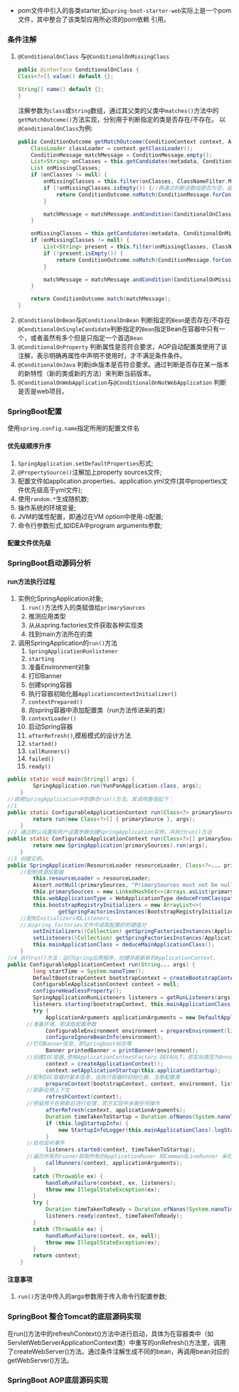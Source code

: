 
* pom文件中引入的各类starter,如`spring-boot-starter-web`实际上是一个pom文件，其中整合了该类型应用所必须的pom依赖 引用。

### 条件注解
1.  `@ConditionalOnClass` 与`@ConditionalOnMissingClass`
    ```java
    public @interface ConditionalOnClass {
    Class<?>[] value() default {};

    String[] name() default {};
    }
    ``` 
    注解参数为`class`或`String`数组，通过其父类的父类中`matches()`方法中的`getMatchOutcome()`方法实现，分别用于判断指定的类是否存在/不存在。
    以`@ConditionalOnClass`为例:
    ```java 
    public ConditionOutcome getMatchOutcome(ConditionContext context, AnnotatedTypeMetadata metadata) {
        ClassLoader classLoader = context.getClassLoader();
        ConditionMessage matchMessage = ConditionMessage.empty();
        List<String> onClasses = this.getCandidates(metadata, ConditionalOnClass.class);
        List onMissingClasses;
        if (onClasses != null) {
            onMissingClasses = this.filter(onClasses, ClassNameFilter.MISSING, classLoader);//会先使用过滤器将缺失的类加入`missing`数组
            if (!onMissingClasses.isEmpty()) {//再通过判断该数组是否为空，返回结果
                return ConditionOutcome.noMatch(ConditionMessage.forCondition(ConditionalOnClass.class, new Object[0]).didNotFind("required class", "required classes").items(Style.QUOTE, onMissingClasses));
            }

            matchMessage = matchMessage.andCondition(ConditionalOnClass.class, new Object[0]).found("required class", "required classes").items(Style.QUOTE, this.filter(onClasses, ClassNameFilter.PRESENT, classLoader));
        }

        onMissingClasses = this.getCandidates(metadata, ConditionalOnMissingClass.class);
        if (onMissingClasses != null) {
            List<String> present = this.filter(onMissingClasses, ClassNameFilter.PRESENT, classLoader);
            if (!present.isEmpty()) {
                return ConditionOutcome.noMatch(ConditionMessage.forCondition(ConditionalOnMissingClass.class, new Object[0]).found("unwanted class", "unwanted classes").items(Style.QUOTE, present));
            }

            matchMessage = matchMessage.andCondition(ConditionalOnMissingClass.class, new Object[0]).didNotFind("unwanted class", "unwanted classes").items(Style.QUOTE, this.filter(onMissingClasses, ClassNameFilter.MISSING, classLoader));
        }

        return ConditionOutcome.match(matchMessage);
    }
    ```
2.  `@ConditionalOnBean`与`@ConditionalOnBean`
    判断指定的`Bean`是否存在/不存在
    `@ConditionalOnSingleCandidate`判断指定的`Bean`指定Bean在容器中只有一个，或者虽然有多个但是只指定一个首选`Bean`
3. `@ConditionalOnProperty`
    判断属性是否符合要求，AOP自动配置类使用了该注解，表示明确再属性中声明不使用时，才不满足条件条件。
4. `@ConditionalOnJava`
    判断jdk版本是否符合要求。通过判断是否存在某一版本的新特性（新的类或新的方法）来判断当前版本。
5. `@ConditionalOnWebApplication`与`@ConditionalOnNotWebApplication`
    判断是否是web项目。 
    
### SpringBoot配置
使用`spring.config.name`指定所用的配置文件名
#### 优先级顺序升序
1.  `SpringApplication.setDefaultProperties`形式;
2.  `@PropertySource()`注解加上property sources文件;
3.  配置文件如application.properties、application.yml文件(其中properties文件优先级高于yml文件);
4.  使用`random.*`生成随机数;
5.  操作系统的环境变量;
6.  JVM的属性配置，即通过在VM option中使用`-D`配置;
7.  命令行参数形式,如IDEA中program arguments参数;
#### 配置文件优先级


### SpringBoot启动源码分析

#### run方法执行过程
1. 实例化SpringApplication对象;
   1. `run()`方法传入的类赋值给`primarySources` 
   2. 推测应用类型
   3. 从从spring.factories文件获取各种实现类
   4. 找到main方法所在的类
2. 调用SpringApplication的`run()`方法
   1. `SpringApplicationRunlistener`
   2. `starting`
   3. 准备Environment对象
   4. 打印Banner
   5. 创建spring容器
   6. 执行容器初始化器`ApplicationcontextInitializer()`
   7. `contextPrepared()`
   8. 向spring容器中添加配置类（run方法传进来的类）
   9. `contextLoader()`
   10. 启动Spring容器
   11. `afterRefresh()`,模板模式的设计方法
   12. `started()`
   13. `callRunners()`
   14. `failed()`
   15. `ready()`
```java
public static void main(String[] args) {
		SpringApplication.run(YunPanApplication.class, args);
	}
//调用SpringApplication中的静态run()方法。其调用路径如下：
//1
public static ConfigurableApplicationContext run(Class<?> primarySource, String... args) {
		return run(new Class<?>[] { primarySource }, args);
	}
//2 通过默认设置和用户设置参数创建SpringApplication实例，并执行run()方法
public static ConfigurableApplicationContext run(Class<?>[] primarySources, String[] args) {
		return new SpringApplication(primarySources).run(args);
	}
//3 创建实例。
public SpringApplication(ResourceLoader resourceLoader, Class<?>... primarySources) {
    //配制资源加载器
		this.resourceLoader = resourceLoader;
		Assert.notNull(primarySources, "PrimarySources must not be null");
		this.primarySources = new LinkedHashSet<>(Arrays.asList(primarySources));//所指定的类
		this.webApplicationType = WebApplicationType.deduceFromClasspath();//判断项目类型
		this.bootstrapRegistryInitializers = new ArrayList<>(
				getSpringFactoriesInstances(BootstrapRegistryInitializer.class));
    //配制Initializers和Listeners,
	//从spring.factories文件中读取配置好的键值对
		setInitializers((Collection) getSpringFactoriesInstances(ApplicationContextInitializer.class));//初始化器
		setListeners((Collection) getSpringFactoriesInstances(ApplicationListener.class));//事件监听器
		this.mainApplicationClass = deduceMainApplicationClass();
	}
//4 执行run()方法：运行Spring应用程序，创建并刷新新的ApplicationContext。
public ConfigurableApplicationContext run(String... args) {
		long startTime = System.nanoTime();
		DefaultBootstrapContext bootstrapContext = createBootstrapContext();
		ConfigurableApplicationContext context = null;
		configureHeadlessProperty();
		SpringApplicationRunListeners listeners = getRunListeners(args);//springboot中定义的启动事件监听器
		listeners.starting(bootstrapContext, this.mainApplicationClass);
		try {
			ApplicationArguments applicationArguments = new DefaultApplicationArguments(args);
      //准备环境，即读取配置参数
			ConfigurableEnvironment environment = prepareEnvironment(listeners, bootstrapContext, applicationArguments);
			configureIgnoreBeanInfo(environment);
      //打印Banner信息，即Springboot标志等
			Banner printedBanner = printBanner(environment);
      //创建IOC容器,使用ApplicationContextFactory.DEFAULT，即实际类型为AnnotationConfigApplicationContext 
			context = createApplicationContext();
			context.setApplicationStartup(this.applicationStartup);
      //配制IOC容器的基本信息，会执行容器的初始化器，注册配置类
			prepareContext(bootstrapContext, context, environment, listeners, applicationArguments, printedBanner);
      //刷新应用上下文
			refreshContext(context);
      //预留用于在刷新后进行处理，官方实现中未做任何操作
			afterRefresh(context, applicationArguments);
			Duration timeTakenToStartup = Duration.ofNanos(System.nanoTime() - startTime);
			if (this.logStartupInfo) {
				new StartupInfoLogger(this.mainApplicationClass).logStarted(getApplicationLog(), timeTakenToStartup);
			}
      //启动监听事件
			listeners.started(context, timeTakenToStartup);
      //遍历所有的runner获取所有的ApplicationRuner 和CommandLineRunner 来初始化参数
			callRunners(context, applicationArguments);
		}
		catch (Throwable ex) {
			handleRunFailure(context, ex, listeners);
			throw new IllegalStateException(ex);
		}
		try {
			Duration timeTakenToReady = Duration.ofNanos(System.nanoTime() - startTime);
			listeners.ready(context, timeTakenToReady);
		}
		catch (Throwable ex) {
			handleRunFailure(context, ex, null);
			throw new IllegalStateException(ex);
		}
		return context;
	}
``` 
#### 注意事项
1. `run()`方法中传入的args参数用于传入命令行配置参数;


### SpringBoot 整合Tomcat的底层源码实现
在run()方法中的refreshContext()方法中进行启动，具体为在容器类中（如ServletWebServerApplicationContext类）中重写的onRefresh()方法里，调用了createWebServer()方法。通过条件注解生成不同的bean，再调用bean对应的getWebServer()方法。
### SpringBoot AOP底层源码实现
